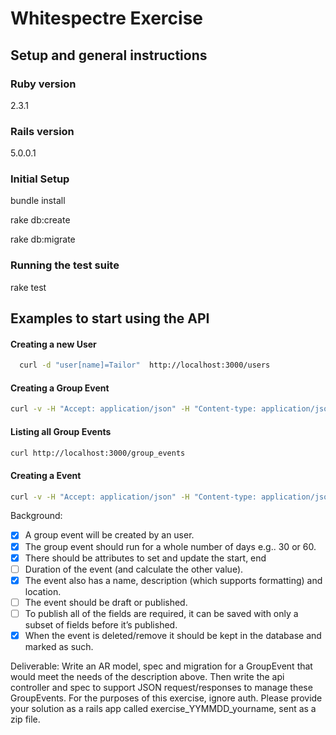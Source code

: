 # Whitespectre Exercise

## Setup and general instructions

### Ruby version
2.3.1

### Rails version
5.0.0.1

### Initial Setup
bundle install

rake db:create

rake db:migrate


### Running the test suite
rake test



## Examples to start using the API

#### Creating a new User
```bash
  curl -d "user[name]=Tailor"  http://localhost:3000/users
```

#### Creating a Group Event
```bash
curl -v -H "Accept: application/json" -H "Content-type: application/json" -X POST -d ' {"group_event":{"title":"Canada Trip","days_duration":"20", "user_id":"1"}}' http://localhost:3000/group_events
```

#### Listing all Group Events
```bash
curl http://localhost:3000/group_events
```

#### Creating a Event
```bash
curl -v -H "Accept: application/json" -H "Content-type: application/json" -X POST -d ' {"event":{"name":"Passport","description":"renew the passport", "location":"São Paulo", "start_date":"10-10-2016", "end_date":"12-10-2016", "group_event_id": "1"}}' http://localhost:3000/events
```

Background:
- [x] A group event will be created by an user.
- [x] The group event should run for a whole number of days e.g.. 30 or 60.
- [x] There should be attributes to set and update the start, end
- [ ] Duration of the event (and calculate the other value).
- [x] The event also has a name, description (which supports formatting) and location.
- [ ] The event should be draft or published.
- [ ] To publish all of the fields are required, it can be saved with only a subset of fields before it’s published.
- [x] When the event is deleted/remove it should be kept in the database and marked as such.

Deliverable:
Write an AR model, spec and migration for a GroupEvent that would meet the needs of the description above. Then write the api controller and spec to support JSON request/responses to manage these GroupEvents. For the purposes of this exercise, ignore auth. Please provide your solution as a rails app called exercise_YYMMDD_yourname, sent as a zip file.
